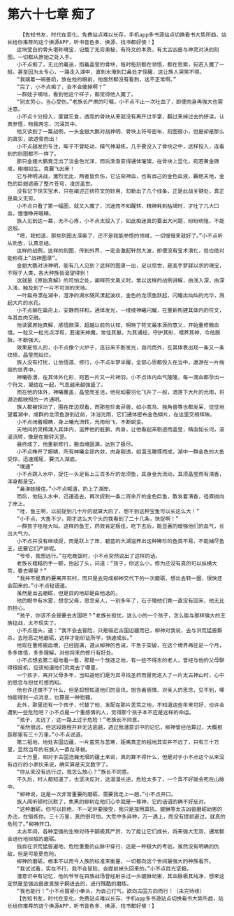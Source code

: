 # 第六十七章 痴了
        【告知书友，时代在变化，免费站点难以长存，手机app多书源站点切换看书大势所趋，站长给你推荐的这个换源APP，听书音色多、换源、找书都好使！】
       这块莹白的骨头堪称瑰宝，记载了无穷奥秘，有符文的本质，有太古凶兽与神灵对决的刻图，一切都从原始之处入手。
       小不点痴了，无比的着迷，抱着晶莹的骨块，每时每刻都在领悟，都在思索，宛若入魔了一般。甚至因为太专心，一路走入湖中，直到水淹到口鼻处才惊醒，这让族人哭笑不得。
       “我端着一碗兽奶，放在他的眼前，他居然都没有看到，这不正常啊。”
       “完了，小不点痴了，会不会傻掉啊？”
       一群娃子嘀咕，看到他这个样子，都觉得他入魔了。
       “别太劳心，当心受伤。”老族长严肃的叮嘱，小不点不止一次吐血了，即便肉身再强大也需注意。
       小不点十分投入，废寝忘食，透亮的骨块从来就没有离开过手掌，翻过来掉过去的研读，认真参悟，物我两忘，沉浸其中。
       他又读到了一篇战例，一头金翅大鹏对战神明，骨块上符号密布，刻图很小，但是却是那么的真实，欲透骨而出！
       小不点越发的专注，眸子不曾眨动，精气神凝练，几乎要没入了骨块之中，这样投入，连看到的刻图都不一样了。
       那只金翅大鹏竟泛出了淡金色光泽，而后渐渐变得通体璀璨，在骨块上显化，宛若黄金铸成，栩栩如生，竟要飞出来！
       它与神明决战，激烈无比，两者皆负伤，它沾染神血，也有自己的金色血液，霸绝天地，金色的巨翅遮蔽了整片苍穹，凌厉盖世。
       没有记下惊天宝术，只在阐述正统符文的妙用，勾勒出了几个线条，正是此战关键处，真正是奥义无穷。
       小不点只看了第一幅图，就又入魔了，沉迷而不知醒转，精神耗到枯竭时，才吐了几大口血，慢慢睁开眼睛。
       族人见到这一幕，无不心疼，小不点太投入了，如此痴迷真的要出大问题，纷纷劝阻，不能这般。
       “嗯，我知道，那些刻图太深奥了，还不是我能参悟的领域，一切慢慢来就好了。”小不点听从劝告，认真总结。
       这样的战例，这样的刻图，传到外界，一定会激起轩然大波，即便没有宝术演化，但也绝对能称得上“战神图录”。
       金翅大鹏对决神明，能有几人见到？这样的图录一出，足以惊世，是高手梦寐以求的瑰宝，不限于人类，各大种族皆渴望得到！
       这就是《原始真解》的可怕之处，阐释符文奥义时，常以这样的战例讲解，由浅入深，由深入浅，触及到了一片不可测的天地。
       一叶扁舟漂在湖中，澄净的湖水随风漾起波纹，金色的龙须鱼跃起，闪耀出灿灿的光华，溅起大片的水花。
       小不点躺在扁舟上，安静而祥和，通体发光，一缕缕神曦闪耀，在重新构建其体内的符文，与其血肉交融。
       他读罢原始真解，感悟颇深，超越以前的认知，明晓了符文最本源的意义，开始重修搬血境。一粒又一粒光点浮现，若诸天神魔，常住其躯，为其诵经，守护其形，喂养其神，令他脱胎，不断强大。
       效果是惊人的，小不点像个火炉子，连日来不断发光，自内而外，在其体表出现一条又一条纹络，晶莹而灿烂。
       族人没有打扰，让他悟道、修行，小不点半梦半醒，全部心思都投入在当中，遨游在一片绚丽的世界中。
       神曦弥漫，在其体外化形，宛若一片又一片神羽，小不点体内血气隆隆，每一滴血都孕出一个符文，凝结在一起，气息越来越强盛了。
       而在他的体外，神曦覆盖，晶莹而圣洁，他宛如要羽化飞升了一般，洒落下大片的光雨，将湖泊都映照的一片通明。
       族人都被惊动了，围在岸边观看，而那些珍禽异兽，如小鸾鸟、独角兽等也都发呆，怔怔地望着湖中，成群的龙须鱼游到近前，沐浴光雨，它们通体密布金色鳞片，在这里交相辉映。
       小不点闭着眼睛，身上曦光流转，光雨纷飞，不断蜕变。
       天地间的灵精涌入其体内，滋养他的脏腑、肉身，让他看起来剔透而晶莹，精血如长河，滚滚流转，像是在搬转天罡。
       最终成了，他重新修行，搬血境圆满，达到了极尽。
       小不点睁开了眼睛，所有神曦全部内敛，肉身剔透，如温玉雕琢而成，湖中一群金色的大鱼受惊，迅速摆尾，要沉入湖底。
       “噗通”
       小不点跳入水中，捉住一头足有上三百多斤的龙须鱼，其身金光流动，其须晶莹而有清香，浑身都是宝。
       “鼻涕娃接住。”小不点喊道，扔上了湖岸。
       而后，他钻入水中，迅速追去，再次捉到一条二百余斤的金色巨鱼，散发着清香，径直抛向了岸上。
       “哇，鱼王啊，以前捉到几十斤的就算大的了，想不到这种宝鱼可以长这么大！”
       “小不点，大鱼不少，刚才这么大个头的我看到了二十几条，快捉啊！”
       一群孩子哇哇大叫。这样的鱼王，药效肯定极佳，吃下去后，能显著的增强他们的血气，长出大气力。
       小不点并没有继续捉，而是跃上了岸，碧蓝的大湖滋养出这种稀珍的鱼类不易，不能捕尽鱼王，还要它们产卵呢。
       “爷爷，我想远行。”在吃晚饭时，小不点突然说出了这样的话。
       老族长粗糙的手一颤，抬起了头，问道：“孩子，你这么小，修为还没有真的可以纵横大荒，要去哪里？”
       “我并不是真的要离开石村，而只是去完成柳神交代下的一次磨砺，想出去转一圈，很快还会回来的。”小不点轻语道。
       虽然是出去磨砺，但是目的地却是由他选的。
       他的眼中有水雾，想念父母，思念亲人，一别多年了，石子陵他们竟一直没有回来，他无比的担心。
       “孩子，你该不会是要去古国吧？”老族长担忧，这么小的一个孩子，怎么能与那样强大的王族征战，太不现实了。
       小不点摇头，道：“我不会去冒险，只是临近古国边疆而已，柳神对我说，去与洪荒猛兽厮杀，去险恶之地磨砺，这样才能印证所学，快速成长。”
       他现在重修搬血境，已经圆满，遵从柳神的告诫，不急于突破，在这个境界再驻足一个月，多多体悟，多多理解，对他将来的修行有好处。
       小不点想去第二祖地看一看，那是一个放逐之地，有一些不得志的老人，曾经与他的父母聊得很投机，应该知道他们究竟去了哪里。
       一个孩子，离开父母多年，当知道他们是为其寻找圣药而冒死进入了一片太古神山时，心中的思念与担忧可想而知。
       他也许还做不了什么，但是却想知道他们的音讯，饱含着感情、对亲人的思念，见不到，哪怕能得到一点消息，也算是一种慰藉。
       此外，那里还有一个孩子，代替了他，发配在那片苦荒之地，不知道这些年来可好，也许会遭到一些危险吧？小不点是一个重感情的人，觉得那个孩子本不应是这样的命运。
       “孩子，太远了，这一路上过于危险！”老族长不同意。
       “虽然很远，但这段路程并非无法逾越，透过我潜意识中的记忆，柳神曾经估算过，大概相距那里有三十万里。”小不点说道。
       第二祖地，地处古国边疆，一片蛮荒与苦寒，距离真正的祖地其实并不远了，只有三十万里，显然当年的石族人一直在寻根。
       三十万里，相对于古国浩瀚无垠的疆土来说，真的算不得什么，但是对于小不点这个从来没有远行的小家伙来说，确实算是天文数字了。
       “你从来没有远行过，我怎么放心？”族长不同意。
       不久后，村人都知道了，也坚决反对，这漫漫长途，危险太多了，一个弄不好就会死在山脉中。
       “柳神说，这是一次非常重要的磨砺，需要我走上一趟。”小不点开口。
       族人闻听顿时沉默了，焦黑的柳树在他们心中就是一尊神，它的话语的确不好反对。
       “这种磨砺，你可以拒绝，不一定非要接受，我只是按照真犼、貔貅等太古凶兽磨砺幼崽的办法，在锻炼你。三十万里，真的很可怕，大荒中多异种，万一遇上，而没有提前避过，就真的危险了。”柳神开口。
       太古年间，各种至强的生物对待子嗣极其严厉，为了能让它们成长，将来强大无双，通常都会进行地狱般的磨砺。
       独自在洪荒猛兽遍地、危险重重的山脉中穿行，这是一种极大的考验，虽然没有明确的仇敌，但是可能更危险。
       柳神的磨砺，根本不以而今人族的标准来衡量，一切都向这个世间最强大的种族看齐。
       “我试试看，实在不行，我不会冒险，会提前掉头回来的。”小不点目光坚毅。
       潜意识中有记忆，他的爷爷在百族战场曾经射杀过一头貔貅幼崽，其血脉极其纯净，想来这定然是至强凶兽故意放子嗣进去的，进行残酷的磨练。
       “我也能行！”小不点握紧小拳头，为自己打气，欲向古国方向而行！（未完待续）
       【告知书友，时代在变化，免费站点难以长存，手机app多书源站点切换看书大势所趋，站长给你推荐的这个换源APP，听书音色多、换源、找书都好使！】